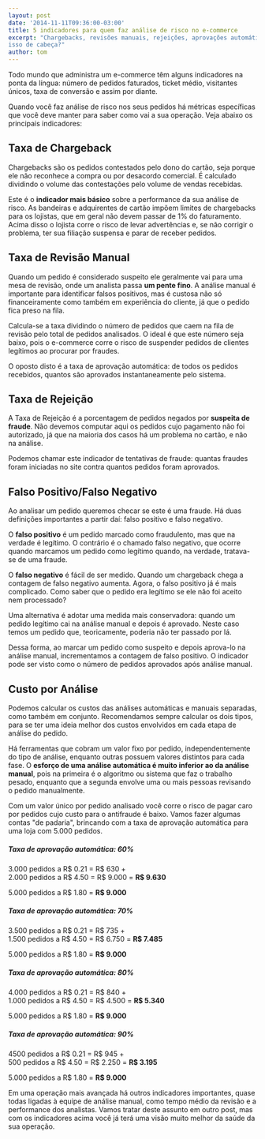 ```yaml
---
layout: post
date: '2014-11-11T09:36:00-03:00'
title: 5 indicadores para quem faz análise de risco no e-commerce
excerpt: "Chargebacks, revisões manuais, rejeições, aprovações automática. Você sabe tudo
isso de cabeça?"
author: tom
---
```

Todo mundo que administra um e-commerce têm alguns indicadores na ponta da língua: número de pedidos faturados, ticket médio, visitantes únicos, taxa de conversão e assim por diante.

Quando você faz análise de risco nos seus pedidos há métricas específicas que você deve manter para saber como vai a sua operação. Veja abaixo os principais indicadores:

## Taxa de Chargeback
Chargebacks são os pedidos contestados pelo dono do cartão, seja porque ele não reconhece a compra ou por desacordo comercial. É calculado dividindo o volume das contestações pelo volume de vendas recebidas.

Este é o **indicador mais básico** sobre a performance da sua análise de risco. As bandeiras e adquirentes de cartão impõem limites de chargebacks para os lojistas, que em geral não devem passar de 1% do faturamento. Acima disso o lojista corre o risco de levar advertências e, se não corrigir o problema, ter sua filiação suspensa e parar de receber pedidos.

## Taxa de Revisão Manual
Quando um pedido é considerado suspeito ele geralmente vai para uma mesa de revisão, onde um analista passa **um pente fino**. A análise manual é importante para identificar falsos positivos, mas é custosa não só financeiramente como também em experiência do cliente, já que o pedido fica preso na fila.

Calcula-se a taxa dividindo o número de pedidos que caem na fila de revisão pelo total de pedidos analisados. O ideal é que este número seja baixo, pois o e-commerce corre o risco de suspender pedidos de clientes legítimos ao procurar por fraudes.

O oposto disto é a taxa de aprovação automática: de todos os pedidos recebidos, quantos são aprovados instantaneamente pelo sistema.

## Taxa de Rejeição
A Taxa de Rejeição é a porcentagem de pedidos negados por **suspeita de fraude**. Não devemos computar aqui os pedidos cujo pagamento não foi autorizado, já que na maioria dos casos há um problema no cartão, e não na análise.

Podemos chamar este indicador de tentativas de fraude: quantas fraudes foram iniciadas no site contra quantos pedidos foram aprovados.

## Falso Positivo/Falso Negativo
Ao analisar um pedido queremos checar se este é uma fraude. Há duas definições importantes a partir daí: falso positivo e falso negativo.

O **falso positivo** é um pedido marcado como fraudulento, mas que na verdade é legítimo. O contrário é o chamado falso negativo, que ocorre quando marcamos um pedido como legítimo quando, na verdade, tratava-se de uma fraude.

O **falso negativo** é fácil de ser medido. Quando um chargeback chega a contagem de falso negativo aumenta. Agora, o falso positivo já é mais complicado. Como saber que o pedido era legítimo se ele não foi aceito nem processado?

Uma alternativa é adotar uma medida mais conservadora: quando um pedido legítimo cai na análise manual e depois é aprovado. Neste caso temos um pedido que, teoricamente, poderia não ter passado por lá.

Dessa forma, ao marcar um pedido como suspeito e depois aprova-lo na análise manual, incrementamos a contagem de falso positivo. O indicador pode ser visto como o número de pedidos aprovados após análise manual.

## Custo por Análise
Podemos calcular os custos das análises automáticas e manuais separadas, como também em conjunto. Recomendamos sempre calcular os dois tipos, para se ter uma ideia melhor dos custos envolvidos em cada etapa de análise do pedido.

Há ferramentas que cobram um valor fixo por pedido, independentemente do tipo de análise, enquanto outras possuem valores distintos para cada fase. O **esforço de uma análise automática é muito inferior ao da análise manual**, pois na primeira é o algoritmo ou sistema que faz o trabalho pesado, enquanto que a segunda envolve uma ou mais pessoas revisando o pedido manualmente.

Com um valor único por pedido analisado você corre o risco de pagar caro por pedidos cujo custo para o antifraude é baixo. Vamos fazer algumas contas "de padaria", brincando com a taxa de aprovação automática para uma loja com 5.000 pedidos.

##### Taxa de aprovação automática: 60%

3.000 pedidos a R$ 0.21 = R$ 630 +  
2.000 pedidos a R$ 4.50 = R$ 9.000 = **R$ 9.630**

5.000 pedidos a R$ 1.80 = **R$ 9.000**

##### Taxa de aprovação automática: 70%

3.500 pedidos a R$ 0.21 = R$ 735 +  
1.500 pedidos a R$ 4.50 = R$ 6.750 = **R$ 7.485**

5.000 pedidos a R$ 1.80 = **R$ 9.000**

##### Taxa de aprovação automática: 80%

4.000 pedidos a R$ 0.21 = R$ 840 +  
1.000 pedidos a R$ 4.50 = R$ 4.500 = **R$ 5.340**

5.000 pedidos a R$ 1.80 = **R$ 9.000**

##### Taxa de aprovação automática: 90%

4500 pedidos a R$ 0.21 = R$ 945 +  
500 pedidos a R$ 4.50 = R$ 2.250 = **R$ 3.195**

5.000 pedidos a R$ 1.80 = **R$ 9.000**

Em uma operação mais avançada há outros indicadores importantes, quase todas ligadas à equipe de análise manual, como tempo médio da revisão e a performance dos analistas. Vamos tratar deste assunto em outro post, mas com os indicadores acima você já terá uma visão muito melhor da saúde da sua operação.